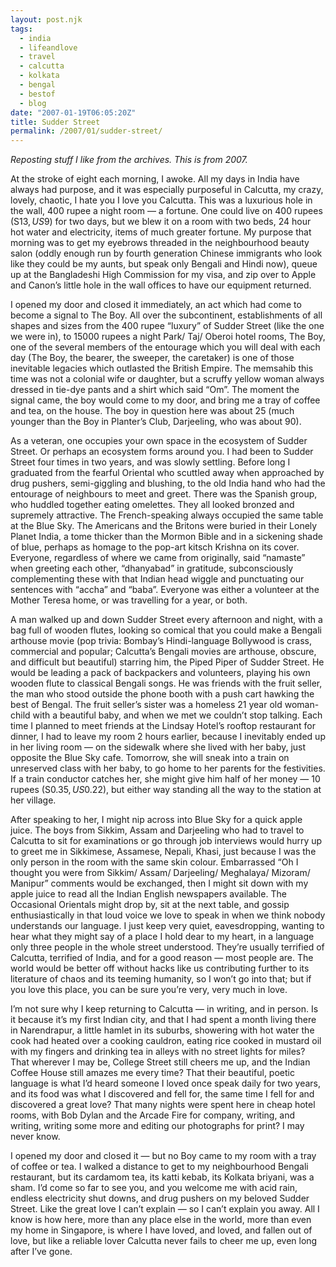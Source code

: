 ```yaml
---
layout: post.njk
tags:
  - india
  - lifeandlove
  - travel
  - calcutta
  - kolkata
  - bengal
  - bestof
  - blog
date: "2007-01-19T06:05:20Z"
title: Sudder Street
permalink: /2007/01/sudder-street/
---
```


_Reposting stuff I like from the archives. This is from 2007._

At the stroke of eight each morning, I awoke. All my days in India have always had purpose, and it was especially purposeful in Calcutta, my crazy, lovely, chaotic, I hate you I love you Calcutta. This was a luxurious hole in the wall, 400 rupee a night room — a fortune. One could live on 400 rupees (S$13, US$9) for two days, but we blew it on a room with two beds, 24 hour hot water and electricity, items of much greater fortune. My purpose that morning was to get my eyebrows threaded in the neighbourhood beauty salon (oddly enough run by fourth generation Chinese immigrants who look like they could be my aunts, but speak only Bengali and Hindi now), queue up at the Bangladeshi High Commission for my visa, and zip over to Apple and Canon’s little hole in the wall offices to have our equipment returned.

I opened my door and closed it immediately, an act which had come to become a signal to The Boy. All over the subcontinent, establishments of all shapes and sizes from the 400 rupee “luxury” of Sudder Street (like the one we were in), to 15000 rupees a night Park/ Taj/ Oberoi hotel rooms, The Boy, one of the several members of the entourage which you will deal with each day (The Boy, the bearer, the sweeper, the caretaker) is one of those inevitable legacies which outlasted the British Empire. The memsahib this time was not a colonial wife or daughter, but a scruffy yellow woman always dressed in tie-dye pants and a shirt which said “Om”. The moment the signal came, the boy would come to my door, and bring me a tray of coffee and tea, on the house. The boy in question here was about 25 (much younger than the Boy in Planter’s Club, Darjeeling, who was about 90).

As a veteran, one occupies your own space in the ecosystem of Sudder Street. Or perhaps an ecosystem forms around you. I had been to Sudder Street four times in two years, and was slowly settling. Before long I graduated from the fearful Oriental who scuttled away when approached by drug pushers, semi-giggling and blushing, to the old India hand who had the entourage of neighbours to meet and greet. There was the Spanish group, who huddled together eating omelettes. They all looked bronzed and supremely attractive. The French-speaking always occupied the same table at the Blue Sky. The Americans and the Britons were buried in their Lonely Planet India, a tome thicker than the Mormon Bible and in a sickening shade of blue, perhaps as homage to the pop-art kitsch Krishna on its cover. Everyone, regardless of where we came from originally, said “namaste” when greeting each other, “dhanyabad” in gratitude, subconsciously complementing these with that Indian head wiggle and punctuating our sentences with “accha” and “baba”. Everyone was either a volunteer at the Mother Teresa home, or was travelling for a year, or both.

A man walked up and down Sudder Street every afternoon and night, with a bag full of wooden flutes, looking so comical that you could make a Bengali arthouse movie (pop trivia: Bombay’s Hindi-language Bollywood is crass, commercial and popular; Calcutta’s Bengali movies are arthouse, obscure, and difficult but beautiful) starring him, the Piped Piper of Sudder Street. He would be leading a pack of backpackers and volunteers, playing his own wooden flute to classical Bengali songs. He was friends with the fruit seller, the man who stood outside the phone booth with a push cart hawking the best of Bengal. The fruit seller’s sister was a homeless 21 year old woman-child with a beautiful baby, and when we met we couldn’t stop talking. Each time I planned to meet friends at the Lindsay Hotel’s rooftop restaurant for dinner, I had to leave my room 2 hours earlier, because I inevitably ended up in her living room — on the sidewalk where she lived with her baby, just opposite the Blue Sky cafe. Tomorrow, she will sneak into a train on unreserved class with her baby, to go home to her parents for the festivities. If a train conductor catches her, she might give him half of her money — 10 rupees (S$0.35, US$0.22), but either way standing all the way to the station at her village.

After speaking to her, I might nip across into Blue Sky for a quick apple juice. The boys from Sikkim, Assam and Darjeeling who had to travel to Calcutta to sit for examinations or go through job interviews would hurry up to greet me in Sikkimese, Assamese, Nepali, Khasi, just because I was the only person in the room with the same skin colour. Embarrassed “Oh I thought you were from Sikkim/ Assam/ Darjeeling/ Meghalaya/ Mizoram/ Manipur” comments would be exchanged, then I might sit down with my apple juice to read all the Indian English newspapers available. The Occasional Orientals might drop by, sit at the next table, and gossip enthusiastically in that loud voice we love to speak in when we think nobody understands our language. I just keep very quiet, eavesdropping, wanting to hear what they might say of a place I hold dear to my heart, in a language only three people in the whole street understood. They’re usually terrified of Calcutta, terrified of India, and for a good reason — most people are. The world would be better off without hacks like us contributing further to its literature of chaos and its teeming humanity, so I won’t go into that; but if you love this place, you can be sure you’re very, very much in love.

I’m not sure why I keep returning to Calcutta — in writing, and in person. Is it because it’s my first Indian city, and that I had spent a month living there in Narendrapur, a little hamlet in its suburbs, showering with hot water the cook had heated over a cooking cauldron, eating rice cooked in mustard oil with my fingers and drinking tea in alleys with no street lights for miles? That wherever I may be, College Street still cheers me up, and the Indian Coffee House still amazes me every time? That their beautiful, poetic language is what I’d heard someone I loved once speak daily for two years, and its food was what I discovered and fell for, the same time I fell for and discovered a great love? That many nights were spent here in cheap hotel rooms, with Bob Dylan and the Arcade Fire for company, writing, and writing, writing some more and editing our photographs for print? I may never know.

I opened my door and closed it — but no Boy came to my room with a tray of coffee or tea. I walked a distance to get to my neighbourhood Bengali restaurant, but its cardamom tea, its katti kebab, its Kolkata briyani, was a sham. I’d come so far to see you, and you welcome me with acid rain, endless electricity shut downs, and drug pushers on my beloved Sudder Street. Like the great love I can’t explain — so I can’t explain you away. All I know is how here, more than any place else in the world, more than even my home in Singapore, is where I have loved, and loved, and fallen out of love, but like a reliable lover Calcutta never fails to cheer me up, even long after I’ve gone.
